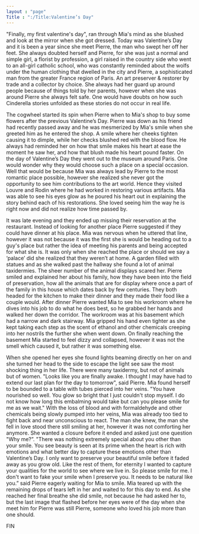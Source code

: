 ```yaml
---
layout : "page"
Title : ":/Title:Valentine’s Day"
---
```

"Finally, my first valentine's day", ran through Mia's mind as she blushed and look at the mirror when she got dressed. Today was Valentine’s Day and it is been a year since she meet Pierre, the man who swept her off her feet. She always doubted herself and Pierre, for she was just a normal and simple girl, a florist by profession, a girl raised in the country side who went to an all-girl catholic school, who was constantly reminded about the wolfs under the human clothing that dwelled in the city and Pierre, a sophisticated man from the greater France region of Paris. An art preserver & restorer by trade and a collector by choice. She always had her guard up around people because of things told by her parents, however when she was around Pierre she always felt safe. One would have doubts on how such Cinderella stories unfolded as these stories do not occur in real life. 

The cogwheel started its spin when Pierre when to Mia's shop to buy some flowers after the previous Valentine’s Day. Pierre was down as his friend had recently passed away and he was mesmerized by Mia's smile when she greeted him as he entered the shop. A smile where her cheeks tighten causing it to dimple, while her checks blushed red with the blood flow. He always had reminded her on how that smile makes his heart at ease the moment he saw her, and how that blush made his heart pound faster. 
On the day of Valentine’s Day they went out to the museum around Paris. One would wonder why they would choose such a place on a special occasion. Well that would be because Mia was always lead by Pierre to the most romantic place possible, however she realized she never got the opportunity to see him contributions to the art world. Hence they visited Louvre and Rodin where he had worked in restoring various artifacts. Mia was able to see his eyes glow as he poured his heart out in explaining the story behind each of his restorations. She loved seeing him the way he is right now and did not realize how time passed by. 

It was late evening and they ended up missing their reservation at the restaurant. Instead of looking for another place Pierre suggested if they could have dinner at his place. Mia was nervous when he uttered that line, however it was not because it was the first she is would be heading out to a guy's place but rather the idea of meeting his parents and being accepted for what she is. It was only when she reached the place or should we say a ‘palace’ did she realized that they weren’t at home. A garden filled with statues and as she walked past the hallway she found a lot of animal taxidermies. The sheer number of the animal displays scared her. Pierre smiled and explained her about his family, how they have been into the field of preservation, how all the animals that are for display where once a part of the family in this house which dates back by few centuries. They both headed for the kitchen to make their dinner and they made their food like a couple would. After dinner Pierre wanted Mia to see his workroom where he dives into his job to do what he does best, so he grabbed her hands and walked her down the corridor. The workroom was at his basement which had a narrow and dark stairway. Mia gripped his hand even tighter as she kept taking each step as the scent of ethanol and other chemicals creeping into her nostrils the further she when went down. On finally reaching the basement Mia started to feel dizzy and collapsed, however it was not the smell which caused it, but rather it was something else. 


When she opened her eyes she found lights beaming directly on her on and she turned her head to the side to escape the light see saw the most shocking thing in her life. There were many taxidermy, but not of animals but of women. "Looks like you are finally awake. I thought I may have had to extend our last plan for the day to tomorrow", said Pierre. Mia found herself to be bounded to a table with tubes pierced into her veins. "You have nourished so well. You glow so bright that I just couldn't stop myself. I do not know how long this embalming would take but can you please smile for me as we wait." With the loss of blood and with formaldehyde and other chemicals being slowly pumped into her veins, Mia was already too tied to fight back and near unconscious to react. The man she knew, the man she fell in love stood there still smiling at her, however it was not comforting her anymore. She wanted a closure before it ended and asked just one question "Why me?”. "There was nothing extremely special about you other than your smile. You see beauty is seen at its prime when the heart is rich with emotions and what better day to capture these emotions other than Valentine’s Day. I only want to preserve your beautiful smile before it faded away as you grow old. Like the rest of them, for eternity I wanted to capture your qualities for the world to see  where we live in. So please smile for me. I don't want to fake your smile when I preserve you. It needs to be natural like you.” said Pierre eagerly waiting for Mia to smile. Mia teared up with the remaining drops of tears left in her and waited to for this day to end. As she reached her final breathe she did smile, not because he had asked her to, but the last image that flashed before her eyes were of the day when she meet him for Pierre was still Pierre, someone who loved his job more than one should.

FIN